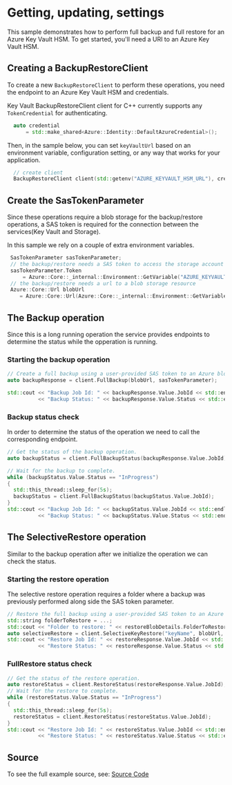 # Getting, updating, settings

This sample demonstrates how to perform full backup and full restore for an Azure Key Vault HSM.
To get started, you'll need a URI to an Azure Key Vault HSM.

## Creating a BackupRestoreClient

To create a new `BackupRestoreClient` to perform these operations, you need the endpoint to an Azure Key Vault HSM and credentials.

Key Vault BackupRestoreClient client for C++ currently supports any `TokenCredential` for authenticating.

```cpp Snippet:SampleBackupRestoreCreateCredential
  auto credential
      = std::make_shared<Azure::Identity::DefaultAzureCredential>();
```

Then, in the sample below, you can set `keyVaultUrl` based on an environment variable, configuration setting, or any way that works for your application.

```cpp Snippet:SampleAdministration2CreateClient
  // create client
  BackupRestoreClient client(std::getenv("AZURE_KEYVAULT_HSM_URL"), credential);
```
## Create the SasTokenParameter

Since these operations require a blob storage for the backup/restore operations, a SAS token is required for the connection between the services(Key Vault and Storage).  

In this sample we rely on a couple of extra environment variables. 

```cpp Snippet:SampleAdministration2CreateSASParam
 SasTokenParameter sasTokenParameter;
 // the backup/restore needs a SAS token to access the storage account
 sasTokenParameter.Token
     = Azure::Core::_internal::Environment::GetVariable("AZURE_KEYVAULT_BACKUP_TOKEN");
 // the backup/restore needs a url to a blob storage resource
 Azure::Core::Url blobUrl
    = Azure::Core::Url(Azure::Core::_internal::Environment::GetVariable("AZURE_KEYVAULT_BACKUP_URL"));
```

## The Backup operation 

Since this is a long running operation the service provides endpoints to determine the status while the opperation is running. 

### Starting the backup operation

```cpp Snippet:SampleAdministration2StartBackup
// Create a full backup using a user-provided SAS token to an Azure blob storage container.
auto backupResponse = client.FullBackup(blobUrl, sasTokenParameter);

std::cout << "Backup Job Id: " << backupResponse.Value.JobId << std::endl
          << "Backup Status: " << backupResponse.Value.Status << std::endl;
```

### Backup status check 

In order to determine the status of the operation we need to call the corresponding endpoint.

```cpp Snippet:SampleAdministration2StatusBackup
// Get the status of the backup operation.
auto backupStatus = client.FullBackupStatus(backupResponse.Value.JobId);

// Wait for the backup to complete.
while (backupStatus.Value.Status == "InProgress")
{
  std::this_thread::sleep_for(5s);
  backupStatus = client.FullBackupStatus(backupStatus.Value.JobId);
}
std::cout << "Backup Job Id: " << backupStatus.Value.JobId << std::endl
          << "Backup Status: " << backupStatus.Value.Status << std::endl;
```

## The SelectiveRestore operation

Similar to the backup operation after we initialize the operation we can check the status. 

### Starting the restore operation 

The selective restore operation requires a folder where a backup was previously performed along side the SAS token parameter. 

```cpp Snippet:SampleAdministration2FullRestoreStart
// Restore the full backup using a user-provided SAS token to an Azure blob storage container.
std::string folderToRestore = ...;
std::cout << "Folder to restore: " << restoreBlobDetails.FolderToRestore << std::endl;
auto selectiveRestore = client.SelectiveKeyRestore("keyName", blobUrl, folderToRestore, sasTokenParameter);
std::cout << "Restore Job Id: " << restoreResponse.Value.JobId << std::endl
          << "Restore Status: " << restoreResponse.Value.Status << std::endl;
```

### FullRestore status check

```cpp Snippet:SampleAdministration2StatusRestore
// Get the status of the restore operation.
auto restoreStatus = client.RestoreStatus(restoreResponse.Value.JobId);
// Wait for the restore to complete.
while (restoreStatus.Value.Status == "InProgress")
{
  std::this_thread::sleep_for(5s);
  restoreStatus = client.RestoreStatus(restoreStatus.Value.JobId);
}
std::cout << "Restore Job Id: " << restoreStatus.Value.JobId << std::endl
          << "Restore Status: " << restoreStatus.Value.Status << std::endl;
```
## Source

To see the full example source, see:
[Source Code](https://github.com/Azure/azure-sdk-for-cpp/tree/main/sdk/keyvault/azure-security-keyvault-administration/samples/sample3-backup-selective-restore)
